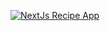 [![NextJs Recipe App](https://img.shields.io/badge/NextJs%20Recipe%20App-brightgreen)](https://next-js-recipe-app-woad.vercel.app/)
